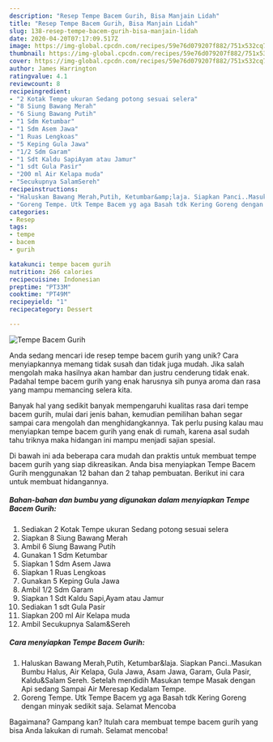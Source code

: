 ```yaml
---
description: "Resep Tempe Bacem Gurih, Bisa Manjain Lidah"
title: "Resep Tempe Bacem Gurih, Bisa Manjain Lidah"
slug: 138-resep-tempe-bacem-gurih-bisa-manjain-lidah
date: 2020-04-20T07:17:09.517Z
image: https://img-global.cpcdn.com/recipes/59e76d079207f882/751x532cq70/tempe-bacem-gurih-foto-resep-utama.jpg
thumbnail: https://img-global.cpcdn.com/recipes/59e76d079207f882/751x532cq70/tempe-bacem-gurih-foto-resep-utama.jpg
cover: https://img-global.cpcdn.com/recipes/59e76d079207f882/751x532cq70/tempe-bacem-gurih-foto-resep-utama.jpg
author: James Harrington
ratingvalue: 4.1
reviewcount: 8
recipeingredient:
- "2 Kotak Tempe ukuran Sedang potong sesuai selera"
- "8 Siung Bawang Merah"
- "6 Siung Bawang Putih"
- "1 Sdm Ketumbar"
- "1 Sdm Asem Jawa"
- "1 Ruas Lengkoas"
- "5 Keping Gula Jawa"
- "1/2 Sdm Garam"
- "1 Sdt Kaldu SapiAyam atau Jamur"
- "1 sdt Gula Pasir"
- "200 ml Air Kelapa muda"
- "Secukupnya SalamSereh"
recipeinstructions:
- "Haluskan Bawang Merah,Putih, Ketumbar&amp;laja. Siapkan Panci..Masukan Bumbu Halus, Air Kelapa, Gula Jawa, Asam Jawa, Garam, Gula Pasir, Kaldu&amp;Salam Sereh. Setelah mendidih Masukan tempe Masak dengan Api sedang Sampai Air Meresap Kedalam Tempe."
- "Goreng Tempe. Utk Tempe Bacem yg aga Basah tdk Kering Goreng dengan minyak sedikit saja. Selamat Mencoba"
categories:
- Resep
tags:
- tempe
- bacem
- gurih

katakunci: tempe bacem gurih 
nutrition: 266 calories
recipecuisine: Indonesian
preptime: "PT33M"
cooktime: "PT49M"
recipeyield: "1"
recipecategory: Dessert

---
```



![Tempe Bacem Gurih](https://img-global.cpcdn.com/recipes/59e76d079207f882/751x532cq70/tempe-bacem-gurih-foto-resep-utama.jpg)

Anda sedang mencari ide resep tempe bacem gurih yang unik? Cara menyiapkannya memang tidak susah dan tidak juga mudah. Jika salah mengolah maka hasilnya akan hambar dan justru cenderung tidak enak. Padahal tempe bacem gurih yang enak harusnya sih punya aroma dan rasa yang mampu memancing selera kita.



Banyak hal yang sedikit banyak mempengaruhi kualitas rasa dari tempe bacem gurih, mulai dari jenis bahan, kemudian pemilihan bahan segar sampai cara mengolah dan menghidangkannya. Tak perlu pusing kalau mau menyiapkan tempe bacem gurih yang enak di rumah, karena asal sudah tahu triknya maka hidangan ini mampu menjadi sajian spesial.


Di bawah ini ada beberapa cara mudah dan praktis untuk membuat tempe bacem gurih yang siap dikreasikan. Anda bisa menyiapkan Tempe Bacem Gurih menggunakan 12 bahan dan 2 tahap pembuatan. Berikut ini cara untuk membuat hidangannya.

<!--inarticleads1-->

##### Bahan-bahan dan bumbu yang digunakan dalam menyiapkan Tempe Bacem Gurih:

1. Sediakan 2 Kotak Tempe ukuran Sedang potong sesuai selera
1. Siapkan 8 Siung Bawang Merah
1. Ambil 6 Siung Bawang Putih
1. Gunakan 1 Sdm Ketumbar
1. Siapkan 1 Sdm Asem Jawa
1. Siapkan 1 Ruas Lengkoas
1. Gunakan 5 Keping Gula Jawa
1. Ambil 1/2 Sdm Garam
1. Siapkan 1 Sdt Kaldu Sapi,Ayam atau Jamur
1. Sediakan 1 sdt Gula Pasir
1. Siapkan 200 ml Air Kelapa muda
1. Ambil Secukupnya Salam&amp;Sereh




<!--inarticleads2-->

##### Cara menyiapkan Tempe Bacem Gurih:

1. Haluskan Bawang Merah,Putih, Ketumbar&amp;laja. Siapkan Panci..Masukan Bumbu Halus, Air Kelapa, Gula Jawa, Asam Jawa, Garam, Gula Pasir, Kaldu&amp;Salam Sereh. Setelah mendidih Masukan tempe Masak dengan Api sedang Sampai Air Meresap Kedalam Tempe.
1. Goreng Tempe. Utk Tempe Bacem yg aga Basah tdk Kering Goreng dengan minyak sedikit saja. Selamat Mencoba




Bagaimana? Gampang kan? Itulah cara membuat tempe bacem gurih yang bisa Anda lakukan di rumah. Selamat mencoba!
